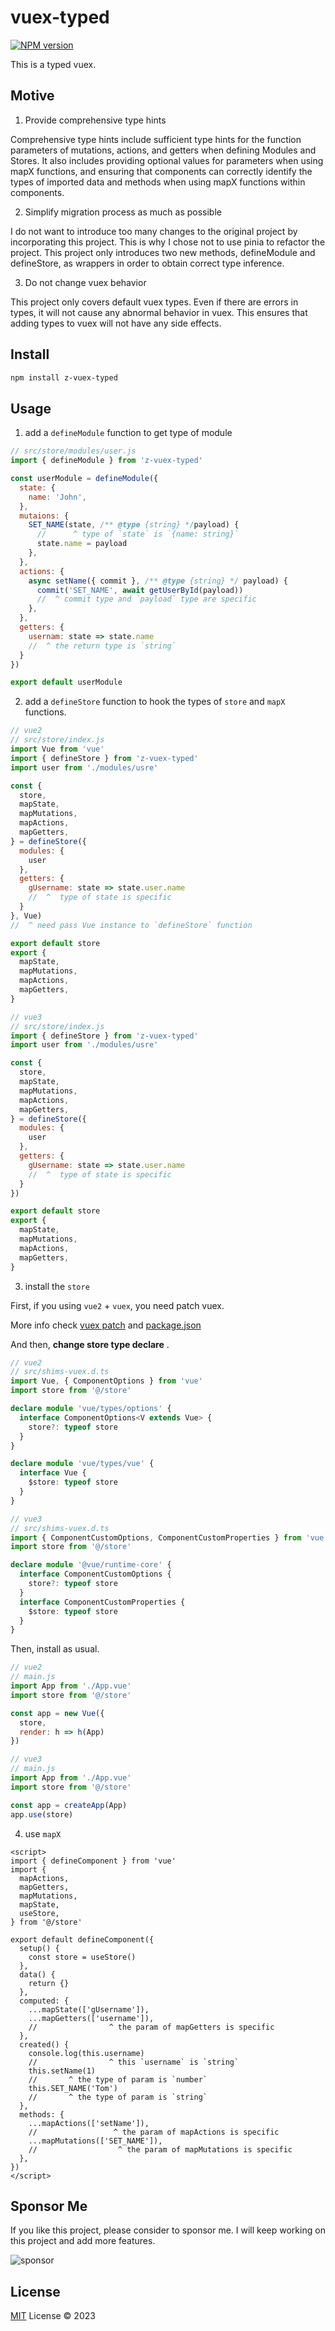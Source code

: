 # vuex-typed

[![NPM version](https://img.shields.io/npm/v/z-vuex-typed?color=a1b858&label=)](https://www.npmjs.com/package/z-vuex-typed)

This is a typed vuex.

## Motive

1. Provide comprehensive type hints

Comprehensive type hints include sufficient type hints for the function parameters of mutations, actions, and getters when defining Modules and Stores. It also includes providing optional values for parameters when using mapX functions, and ensuring that components can correctly identify the types of imported data and methods when using mapX functions within components.

2. Simplify migration process as much as possible

I do not want to introduce too many changes to the original project by incorporating this project. This is why I chose not to use pinia to refactor the project. This project only introduces two new methods, defineModule and defineStore, as wrappers in order to obtain correct type inference.

3. Do not change vuex behavior

This project only covers default vuex types. Even if there are errors in types, it will not cause any abnormal behavior in vuex. This ensures that adding types to vuex will not have any side effects.

## Install

```bash
npm install z-vuex-typed
```

## Usage

1. add a `defineModule` function to get type of module

```js
// src/store/modules/user.js
import { defineModule } from 'z-vuex-typed'

const userModule = defineModule({
  state: {
    name: 'John',
  },
  mutaions: {
    SET_NAME(state, /** @type {string} */payload) {
      //      ^ type of `state` is `{name: string}`
      state.name = payload
    },
  },
  actions: {
    async setName({ commit }, /** @type {string} */ payload) {
      commit('SET_NAME', await getUserById(payload))
      //  ^ commit type and `payload` type are specific
    },
  },
  getters: {
    usernam: state => state.name
    //  ^ the return type is `string`
  }
})

export default userModule
```

2. add a `defineStore` function to hook the types of `store` and `mapX` functions.

```js
// vue2
// src/store/index.js
import Vue from 'vue'
import { defineStore } from 'z-vuex-typed'
import user from './modules/usre'

const {
  store,
  mapState,
  mapMutations,
  mapActions,
  mapGetters,
} = defineStore({
  modules: {
    user
  },
  getters: {
    gUsername: state => state.user.name
    //  ^  type of state is specific
  }
}, Vue)
//  ^ need pass Vue instance to `defineStore` function

export default store
export {
  mapState,
  mapMutations,
  mapActions,
  mapGetters,
}
```

```js
// vue3
// src/store/index.js
import { defineStore } from 'z-vuex-typed'
import user from './modules/usre'

const {
  store,
  mapState,
  mapMutations,
  mapActions,
  mapGetters,
} = defineStore({
  modules: {
    user
  },
  getters: {
    gUsername: state => state.user.name
    //  ^  type of state is specific
  }
})

export default store
export {
  mapState,
  mapMutations,
  mapActions,
  mapGetters,
}
```

3. install the `store`

First, if you using `vue2` + `vuex`, you need patch vuex.

More info check [vuex patch](./patches/vuex@3.6.2.patch) and [package.json](./package.json#L81-L84)

And then, **change store type declare** .

```ts
// vue2
// src/shims-vuex.d.ts
import Vue, { ComponentOptions } from 'vue'
import store from '@/store'

declare module 'vue/types/options' {
  interface ComponentOptions<V extends Vue> {
    store?: typeof store
  }
}

declare module 'vue/types/vue' {
  interface Vue {
    $store: typeof store
  }
}
```

```ts
// vue3
// src/shims-vuex.d.ts
import { ComponentCustomOptions, ComponentCustomProperties } from 'vue'
import store from '@/store'

declare module '@vue/runtime-core' {
  interface ComponentCustomOptions {
    store?: typeof store
  }
  interface ComponentCustomProperties {
    $store: typeof store
  }
}
```

Then, install as usual.

```js
// vue2
// main.js
import App from './App.vue'
import store from '@/store'

const app = new Vue({
  store,
  render: h => h(App)
})
```

```js
// vue3
// main.js
import App from './App.vue'
import store from '@/store'

const app = createApp(App)
app.use(store)
```

4. use `mapX`

```vue
<script>
import { defineComponent } from 'vue'
import {
  mapActions,
  mapGetters,
  mapMutations,
  mapState,
  useStore,
} from '@/store'

export default defineComponent({
  setup() {
    const store = useStore()
  },
  data() {
    return {}
  },
  computed: {
    ...mapState(['gUsername']),
    ...mapGetters(['username']),
    //                ^ the param of mapGetters is specific
  },
  created() {
    console.log(this.username)
    //                ^ this `username` is `string`
    this.setName(1)
    //       ^ the type of param is `number`
    this.SET_NAME('Tom')
    //       ^ the type of param is `string`
  },
  methods: {
    ...mapActions(['setName']),
    //                 ^ the param of mapActions is specific
    ...mapMutations(['SET_NAME']),
    //                  ^ the param of mapMutations is specific
  },
})
</script>
```

## Sponsor Me

If you like this project, please consider to sponsor me. I will keep working on this project and add more features.

![sponsor](./images/sponsor.png)

## License

[MIT](./LICENSE) License © 2023
